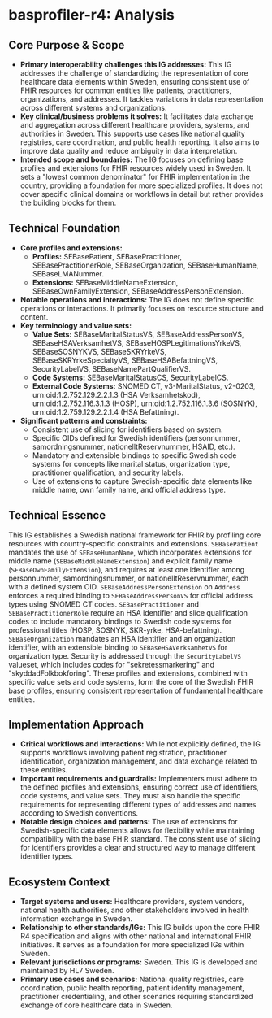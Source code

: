 # basprofiler-r4: Analysis

## Core Purpose & Scope

-   **Primary interoperability challenges this IG addresses:** This IG addresses the challenge of standardizing the representation of core healthcare data elements within Sweden, ensuring consistent use of FHIR resources for common entities like patients, practitioners, organizations, and addresses. It tackles variations in data representation across different systems and organizations.
-   **Key clinical/business problems it solves:** It facilitates data exchange and aggregation across different healthcare providers, systems, and authorities in Sweden. This supports use cases like national quality registries, care coordination, and public health reporting. It also aims to improve data quality and reduce ambiguity in data interpretation.
-   **Intended scope and boundaries:** The IG focuses on defining base profiles and extensions for FHIR resources widely used in Sweden. It sets a "lowest common denominator" for FHIR implementation in the country, providing a foundation for more specialized profiles. It does not cover specific clinical domains or workflows in detail but rather provides the building blocks for them.

## Technical Foundation

-   **Core profiles and extensions:**
    -   **Profiles:** SEBasePatient, SEBasePractitioner, SEBasePractitionerRole, SEBaseOrganization, SEBaseHumanName, SEBaseLMANummer.
    -   **Extensions:** SEBaseMiddleNameExtension, SEBaseOwnFamilyExtension, SEBaseAddressPersonExtension.
-   **Notable operations and interactions:** The IG does not define specific operations or interactions. It primarily focuses on resource structure and content.
-   **Key terminology and value sets:**
    -   **Value Sets:** SEBaseMaritalStatusVS, SEBaseAddressPersonVS, SEBaseHSAVerksamhetVS, SEBaseHOSPLegitimationsYrkeVS, SEBaseSOSNYKVS, SEBaseSKRYrkeVS, SEBaseSKRYrkeSpecialtyVS, SEBaseHSABefattningVS, SecurityLabelVS, SEBaseNamePartQualifierVS.
    -   **Code Systems:** SEBaseMaritalStatusCS, SecurityLabelCS.
    -   **External Code Systems:** SNOMED CT, v3-MaritalStatus, v2-0203, urn:oid:1.2.752.129.2.2.1.3 (HSA Verksamhetskod), urn:oid:1.2.752.116.3.1.3 (HOSP), urn:oid:1.2.752.116.1.3.6 (SOSNYK), urn:oid:1.2.759.129.2.2.1.4 (HSA Befattning).
-   **Significant patterns and constraints:**
    -   Consistent use of slicing for identifiers based on system.
    -   Specific OIDs defined for Swedish identifiers (personnummer, samordningsnummer, nationelltReservnummer, HSAID, etc.).
    -   Mandatory and extensible bindings to specific Swedish code systems for concepts like marital status, organization type, practitioner qualification, and security labels.
    -   Use of extensions to capture Swedish-specific data elements like middle name, own family name, and official address type.

## Technical Essence

This IG establishes a Swedish national framework for FHIR by profiling core resources with country-specific constraints and extensions. `SEBasePatient` mandates the use of `SEBaseHumanName`, which incorporates extensions for middle name (`SEBaseMiddleNameExtension`) and explicit family name (`SEBaseOwnFamilyExtension`), and requires at least one identifier among personnummer, samordningsnummer, or nationelltReservnummer, each with a defined system OID. `SEBaseAddressPersonExtension` on `Address` enforces a required binding to `SEBaseAddressPersonVS` for official address types using SNOMED CT codes. `SEBasePractitioner` and `SEBasePractitionerRole` require an HSA identifier and slice qualification codes to include mandatory bindings to Swedish code systems for professional titles (HOSP, SOSNYK, SKR-yrke, HSA-befattning). `SEBaseOrganization` mandates an HSA identifier and an organization identifier, with an extensible binding to `SEBaseHSAVerksamhetVS` for organization type. Security is addressed through the `SecurityLabelVS` valueset, which includes codes for "sekretessmarkering" and "skyddadFolkbokforing". These profiles and extensions, combined with specific value sets and code systems, form the core of the Swedish FHIR base profiles, ensuring consistent representation of fundamental healthcare entities.

## Implementation Approach

-   **Critical workflows and interactions:** While not explicitly defined, the IG supports workflows involving patient registration, practitioner identification, organization management, and data exchange related to these entities.
-   **Important requirements and guardrails:** Implementers must adhere to the defined profiles and extensions, ensuring correct use of identifiers, code systems, and value sets. They must also handle the specific requirements for representing different types of addresses and names according to Swedish conventions.
-   **Notable design choices and patterns:** The use of extensions for Swedish-specific data elements allows for flexibility while maintaining compatibility with the base FHIR standard. The consistent use of slicing for identifiers provides a clear and structured way to manage different identifier types.

## Ecosystem Context

-   **Target systems and users:** Healthcare providers, system vendors, national health authorities, and other stakeholders involved in health information exchange in Sweden.
-   **Relationship to other standards/IGs:** This IG builds upon the core FHIR R4 specification and aligns with other national and international FHIR initiatives. It serves as a foundation for more specialized IGs within Sweden.
-   **Relevant jurisdictions or programs:** Sweden. This IG is developed and maintained by HL7 Sweden.
-   **Primary use cases and scenarios:** National quality registries, care coordination, public health reporting, patient identity management, practitioner credentialing, and other scenarios requiring standardized exchange of core healthcare data in Sweden.

